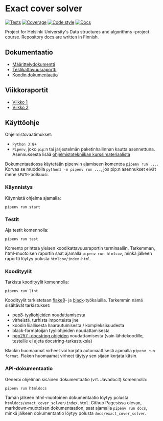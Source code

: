 # Exact cover solver

[![Tests](https://github.com/otahontas/exact_cover_solver/workflows/Tests/badge.svg)](https://github.com/otahontas/exact_cover_solver/actions?query=workflow%3ATests)
[![Coverage](https://coveralls.io/repos/github/otahontas/exact_cover_solver/badge.svg?branch=master)](https://coveralls.io/github/otahontas/exact_cover_solver?branch=master)
[![Code style](https://github.com/otahontas/exact_cover_solver/workflows/Code%20style/badge.svg)](https://github.com/otahontas/exact_cover_solver/actions?query=workflow%3A%22Code+style%22)
[![Docs](https://github.com/otahontas/exact_cover_solver/workflows/Docs/badge.svg)](https://github.com/otahontas/exact_cover_solver/actions?query=workflow%4ADocs)

Project for Helsinki University's Data structures and algorithms -project course. Repository docs are written in Finnish.

## Dokumentaatio
- [Määrittelydokumentti](docs/maarittely.md)
- [Testikattavuusraportti](https://coveralls.io/github/otahontas/exact_cover_solver?branch=master)
- [Koodin dokumentaatio](https://otahontas.github.io/exact_cover_solver/)

## Viikkoraportit
- [Viikko 1](docs/raportit/viikko1.md)
- [Viikko 2](docs/raportit/viikko2.md)

## Käyttöohje

Ohjelmistovaatimukset:
- `Python 3.8+`
- `Pipenv`, joko `pip`:n tai järjestelmän paketinhallinnan kautta asennettuna. Asennuksesta lisää [ohjelmistotekniikan kurssimateriaalista](https://github.com/ohjelmistotekniikka-hy/python-syksy-2020/blob/master/materiaali/pipenv.md)

Dokumentaatiossa käytetään pipenvin ajamiseen komentoa `pipenv run ...`. Korvaa se muodolla `python3 -m pipenv run ...`, jos pip:n asennukset eivät mene `$PATH`-polkuusi.

### Käynnistys
Käynnistä ohjelma ajamalla:

```
pipenv run start
```

### Testit

Aja testit komennolla:

```
pipenv run test
```

Komento printtaa yleisen koodikattavuusraportin terminaaliin. Tarkemman, html-muotoisen raportin saat ajamalla `pipenv run htmlcov`, minkä jälkeen raportti löytyy polusta `htmlcov/index.html`.

### Koodityylit


Tarkista koodityylit komennolla:

```
pipenv run lint
```

Koodityylit tarkistetaan [flake8](https://flake8.pycqa.org/en/latest/index.html)- ja [black](https://black.readthedocs.io/en/stable/)-työkaluilla. Tarkemmin nämä sisältävät tarkistukset:
- [pep8-tyyliohjeiden](https://www.python.org/dev/peps/pep-0008/) noudattamisesta
- virheistä, turhista importeista jne
- koodin liiallisesta haarautumisesta / kompleksisuudesta
- black-formatoijan tyyliohjeiden noudattamisesta
- [pep257 -docstring ohjeiden](https://www.python.org/dev/peps/pep-0257/) noudattamisesta (vain lähdekoodille, testeille ei ajeta docstring-tarkastuksia)

Blackin huomaamat virheet voi korjata automaattisesti ajamalla `pipenv run format`. Flaken huomaamat virheet täytyy sen sijaan korjata käsin.

### API-dokumentaatio

Generoi ohjelman sisäinen dokumentaatio (vrt. Javadocit) komennolla:

```
pipenv run htmldocs
```

Tämän jälkeen html-muotoinen dokumentaatio löytyy polusta `htmldocs/exact_cover_solver/index.html`. Github Pagesissa olevan, markdown-muotoisen dokumentaation, saat ajamalla `pipenv run docs`, minkä jälkeen dokumentaatio löytyy polusta `docs/exact_cover_solver`.
